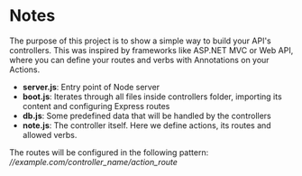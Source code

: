 # Notes

The purpose of this project is to show a simple way to build your API's controllers.
This was inspired by frameworks like ASP.NET MVC or Web API, where you can define your routes and verbs with Annotations on your Actions.

- **server.js**: Entry point of Node server
- **boot.js**: Iterates through all files inside controllers folder, importing its content and configuring Express routes
- **db.js**: Some predefined data that will be handled by the controllers
- **note.js**: The controller itself. Here we define actions, its routes and allowed verbs.

The routes will be configured in the following pattern: _//example.com/controller_name/action_route_
